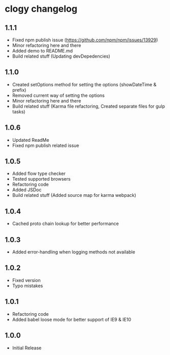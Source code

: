 # clogy changelog

## 1.1.1

- Fixed npm publish issue (https://github.com/npm/npm/issues/13929)
- Minor refactoring here and there
- Added demo to README.md
- Build related stuff (Updating devDepedencies)

## 1.1.0

- Created setOptions method for setting the options (showDateTime & prefix)
- Removed current way of setting the options
- Minor refactoring here and there
- Build related stuff (Karma file refactoring, Created separate files for gulp tasks)

## 1.0.6

- Updated ReadMe
- Fixed npm publish related issue

## 1.0.5

- Added flow type checker
- Tested supported browsers
- Refactoring code
- Added JSDoc
- Build related stuff (Added source map for karma webpack)

## 1.0.4

- Cached proto chain lookup for better performance

## 1.0.3

- Added error-handling when logging methods not available

## 1.0.2

- Fixed version
- Typo mistakes

## 1.0.1

- Refactoring code
- Added babel loose mode for better support of IE9 & IE10

## 1.0.0

- Initial Release
